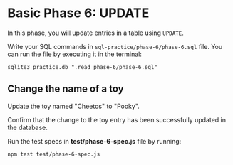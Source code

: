 # Basic Phase 6: UPDATE

In this phase, you will update entries in a table using `UPDATE`.

Write your SQL commands in `sql-practice/phase-6/phase-6.sql` file. You can run
the file by executing it in the terminal:

```shell
sqlite3 practice.db ".read phase-6/phase-6.sql"
```

## Change the name of a toy

Update the toy named "Cheetos" to "Pooky".

Confirm that the change to the toy entry has been successfully updated in the
database.

Run the test specs in __test/phase-6-spec.js__ file by running:

```shell
npm test test/phase-6-spec.js
```
